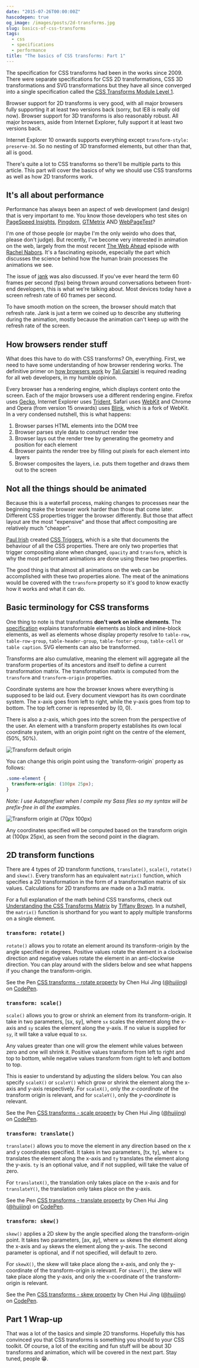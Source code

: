 ```yaml
---
date: "2015-07-26T00:00:00Z"
hascodepen: true
og_image: /images/posts/2d-transforms.jpg
slug: basics-of-css-transforms
tags:
  - css
  - specifications
  - performance
title: "The basics of CSS transforms: Part 1"
---
```


The specification for CSS transforms had been in the works since 2009. There were separate specifications for CSS 2D transformations, CSS 3D transformations and SVG transformations but they have all since converged into a single specification called the [CSS Transforms Module Level 1](http://www.w3.org/TR/css-transforms-1/).

Browser support for 2D transforms is very good, with all major browsers fully supporting it at least two versions back (sorry, but IE8 is really old now). Browser support for 3D transforms is also reasonably robust. All major browsers, aside from Internet Explorer, fully support it at least two versions back.

Internet Explorer 10 onwards supports everything except <code>transform-style: preserve-3d</code>. So no nesting of 3D transformed elements, but other than that, all is good.

There's quite a lot to CSS transforms so there'll be multiple parts to this article. This part will cover the basics of why we should use CSS transforms as well as how 2D transforms work.

## It's all about performance

Performance has always been an aspect of web development (and design) that is very important to me. You know those developers who test sites on [PageSpeed Insights](https://developers.google.com/speed/pagespeed/insights/), [Pingdom](http://tools.pingdom.com/fpt/), [GTMetrix](https://gtmetrix.com/) AND [WebPageTest](http://www.webpagetest.org/)?

I'm one of those people (or maybe I'm the only weirdo who does that, please don't judge). But recently, I've become very interested in animation on the web, largely from the most recent [The Web Ahead](http://thewebahead.net/103) episode with [Rachel Nabors](http://rachelnabors.com/). It's a fascinating episode, especially the part which discusses the science behind how the human brain processes the animations we see.

The issue of [jank](http://jankfree.org/) was also discussed. If you've ever heard the term 60 frames per second (fps) being thrown around conversations between front-end developers, this is what we're talking about. Most devices today have a screen refresh rate of 60 frames per second.

To have smooth motion on the screen, the browser should match that refresh rate. Jank is just a term we coined up to describe any stuttering during the animation, mostly because the animation can't keep up with the refresh rate of the screen.

## How browsers render stuff

What does this have to do with CSS transforms? Oh, everything. First, we need to have some understanding of how browser rendering works. The definitive primer on [how browsers work](http://www.html5rocks.com/en/tutorials/internals/howbrowserswork/) by [Tali Garsiel](http://taligarsiel.com/) is required reading for all web developers, in my humble opinion.

<p class="no-margin">Every browser has a rendering engine, which displays content onto the screen. Each of the major browsers use a different rendering engine. Firefox uses <a href="https://developer.mozilla.org/en-US/docs/Mozilla/Gecko">Gecko</a>, Internet Explorer uses <a href="https://msdn.microsoft.com/en-us/library/aa741312(v=vs.85).aspx">Trident</a>, Safari uses <a href="https://www.webkit.org/">WebKit</a> and Chrome and Opera (from version 15 onwards) uses <a href="http://www.chromium.org/blink">Blink</a>, which is a fork of WebKit. In a very condensed nutshell, this is what happens:</p>
<ol>
  <li class="no-margin">Browser parses HTML elements into the DOM tree</li>
  <li class="no-margin">Browser parses style data to construct render tree</li>
  <li class="no-margin">Browser lays out the render tree by generating the geometry and position for each element</li>
  <li class="no-margin">Browser paints the render tree by filling out pixels for each element into layers</li>
  <li>Browser composites the layers, i.e. puts them together and draws them out to the screen</li>
</ol>

## Not all the things should be animated

Because this is a waterfall process, making changes to processes near the beginning make the browser work harder than those that come later. Different CSS properties trigger the browser differently. But those that affect layout are the most "expensive" and those that affect compositing are relatively much "cheaper".

[Paul Irish](http://www.paulirish.com/) created [CSS Triggers](http://csstriggers.com/), which is a site that documents the behaviour of all the CSS properties. There are only two properties that trigger compositing alone when changed, <code>opacity</code> and <code>transform</code>, which is why the most performant animations are done using these two properties.

The good thing is that almost all animations on the web can be accomplished with these two properties alone. The meat of the animations would be covered with the <code>transform</code> property so it's good to know exactly how it works and what it can do.

## Basic terminology for CSS transforms

One thing to note is that transforms **don't work on inline elements**. The [specification](http://www.w3.org/TR/css-transforms-1/) explains transformable elements as block and inline-block elements, as well as elements whose display property resolve to `table-row`, `table-row-group`, `table-header-group`, `table-footer-group`, `table-cell` or `table caption`. SVG elements can also be transformed.

Transforms are also cumulative, meaning the element will aggregate all the transform properties of its ancestors and itself to define a current transformation matrix. The transformation matrix is computed from the `transform` and `transform-origin` properties.

Coordinate systems are how the browser knows where everything is supposed to be laid out. Every document viewport has its own coordinate system. The x-axis goes from left to right, while the y-axis goes from top to bottom. The top left corner is represented by (0, 0).

There is also a z-axis, which goes into the screen from the perspective of the user. An element with a transform property establishes its own local coordinate system, with an origin point right on the centre of the element, (50%, 50%).

<img alt="Transform default origin" srcset="/images/posts/css-transforms/origin@2x.jpg 2x" src="/images/posts/css-transforms/origin.jpg">

<p class="no-margin">You can change this origin point using the `transform-origin` property as follows:</p>

```css
.some-element {
  transform-origin: (100px 25px);
}
```

_Note: I use Autoprefixer when I compile my Sass files so my syntax will be prefix-free in all the examples._

<img alt="Transform origin at (70px 100px)" srcset="/images/posts/css-transforms/origin2@2x.jpg 2x" src="/images/posts/css-transforms/origin2.jpg">

Any coordinates specified will be computed based on the transform origin at (100px 25px), as seen from the second point in the diagram.

## 2D transform functions

There are 4 types of 2D transform functions, <code>translate()</code>, <code>scale()</code>, <code>rotate()</code> and <code>skew()</code>. Every transform has an equivalent <code>matrix()</code> function, which specifies a 2D transformation in the form of a transformation matrix of six values. Calculations for 2D transforms are made on a 3x3 matrix.

For a full explanation of the math behind CSS transforms, check out [Understanding the CSS Transforms Matrix](https://dev.opera.com/articles/understanding-the-css-transforms-matrix/) by [Tiffany Brown](http://tiffanybbrown.com/). In a nutshell, the <code>matrix()</code> function is shorthand for you want to apply multiple transforms on a single element.

### `transform: rotate()`

<code>rotate()</code> allows you to rotate an element around its transform-origin by the angle specified in degrees. Positive values rotate the element in a clockwise direction and negative values rotate the element in an anti-clockwise direction. You can play around with the sliders below and see what happens if you change the transform-origin.

<p data-height="350" data-theme-id="9162" data-slug-hash="GJXLJw" data-default-tab="result" data-user="huijing" class='codepen'>See the Pen <a href='http://codepen.io/huijing/pen/GJXLJw/'>CSS transforms - rotate property</a> by Chen Hui Jing (<a href='http://codepen.io/huijing'>@huijing</a>) on <a href='http://codepen.io'>CodePen</a>.</p>

### `transform: scale()`

<code>scale()</code> allows you to grow or shrink an element from its transform-origin. It take in two parameters, [sx, sy], where `sx` scales the element along the x-axis and `sy` scales the element along the y-axis. If no value is supplied for `sy`, it will take a value equal to `sx`.

Any values greater than one will grow the element while values between zero and one will shrink it. Positive values transform from left to right and top to bottom, while negative values transform from right to left and bottom to top.

This is easier to understand by adjusting the sliders below. You can also specify <code>scaleX()</code> or <code>scaleY()</code> which grow or shrink the element along the x-axis and y-axis respectively. For <code>scaleX()</code>, only the _x-coordinate_ of the transform origin is relevant, and for <code>scaleY()</code>, only the _y-coordinate_ is relevant.

<p data-height="350" data-theme-id="9162" data-slug-hash="mJGYzr" data-default-tab="result" data-user="huijing" class='codepen'>See the Pen <a href='http://codepen.io/huijing/pen/mJGYzr/'>CSS transforms - scale property</a> by Chen Hui Jing (<a href='http://codepen.io/huijing'>@huijing</a>) on <a href='http://codepen.io'>CodePen</a>.</p>

### `transform: translate()`

<code>translate()</code> allows you to move the element in any direction based on the x and y coordinates specified. It takes in two parameters, [tx, ty], where `tx` translates the element along the x-axis and `ty` translates the element along the y-axis. `ty` is an optional value, and if not supplied, will take the value of zero.

For <code>translateX()</code>, the translation only takes place on the x-axis and for <code>translateY()</code>, the translation only takes place on the y-axis.

<p data-height="350" data-theme-id="9162" data-slug-hash="bdxyPL" data-default-tab="result" data-user="huijing" class='codepen'>See the Pen <a href='http://codepen.io/huijing/pen/bdxyPL/'>CSS transforms - translate property</a> by Chen Hui Jing (<a href='http://codepen.io/huijing'>@huijing</a>) on <a href='http://codepen.io'>CodePen</a>.</p>

### `transform: skew()`

<code>skew()</code> applies a 2D skew by the angle specified along the transform-origin point. It takes two parameters, [ax, ay], where `ax` skews the element along the x-axis and `ay` skews the element along the y-axis. The second parameter is optional, and if not specified, will default to zero.

For <code>skewX()</code>, the skew will take place along the x-axis, and only the y-coordinate of the transform-origin is relevant. For <code>skewY()</code>, the skew will take place along the y-axis, and only the x-coordinate of the transform-origin is relevant.

<p data-height="350" data-theme-id="9162" data-slug-hash="QbZyqb" data-default-tab="result" data-user="huijing" class='codepen'>See the Pen <a href='http://codepen.io/huijing/pen/QbZyqb/'>CSS transforms - skew property</a> by Chen Hui Jing (<a href='http://codepen.io/huijing'>@huijing</a>) on <a href='http://codepen.io'>CodePen</a>.</p>

## Part 1 Wrap-up

That was a lot of the basics and simple 2D transforms. Hopefully this has convinced you that CSS transforms is something you should to your CSS toolkit. Of course, a lot of the exciting and fun stuff will be about 3D transforms and animation, which will be covered in the next part. Stay tuned, people <span class="emoji" role="img" tabindex="0" aria-label="grinning face with smiling eyes">&#x1F601;</span>.
